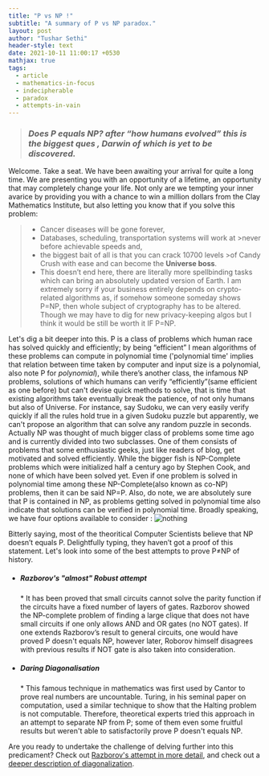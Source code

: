 ```yaml
---
title: "P vs NP !"
subtitle: "A summary of P vs NP paradox."
layout: post
author: "Tushar Sethi"
header-style: text
date: 2021-10-11 11:00:17 +0530
mathjax: true
tags:
  - article
  - mathematics-in-focus
  - indecipherable
  - paradox
  - attempts-in-vain
---
```

>### *Does P equals NP? after “how humans evolved” this is the biggest ques , Darwin of which is yet to be discovered.*

Welcome. Take a seat. We have been awaiting your arrival for quite a long time. We are presenting you with an opportunity of a lifetime, an opportunity that may completely change your life. Not only are we tempting your inner avarice by providing you with a chance to win a million dollars from the Clay Mathematics Institute, but also letting you know that if you solve this problem:

>* Cancer diseases will be gone forever,
>* Databases, scheduling, transportation systems will work at >never before achievable speeds and,
>* the biggest bait of all is that you can crack 10700 levels >of Candy Crush with ease and can become the **Universe boss**.
>* This doesn’t end here, there are literally more spellbinding tasks which can bring an absolutely updated version of Earth. I am extremely sorry if your business entirely depends on crypto-related algorithms as, if somehow someone someday shows P=NP, then whole subject of cryptography has to be altered. Though we may  have to dig for new privacy-keeping algos but I think it would be still be worth it IF P=NP.

 Let's dig a bit deeper into this. P is a class of problems which human race has solved quickly and efficiently; by being “efficient” I mean algorithms of these problems can compute in polynomial time ('polynomial time' implies that relation between time taken by computer and input size is a polynomial, also note P for *polynomial*), while there’s another class, the infamous NP problems, solutions of which humans can verify “efficiently”(same efficient as one before) but can't devise quick methods to solve, that is time that existing algorithms take eventually break the patience, of not only humans but also of Universe. For instance, say Sudoku, we can very easily verify quickly if all the rules hold true in a given Sudoku puzzle but apparently, we can't propose an algorithm that can solve any random puzzle in seconds. Actually NP was thought of much bigger class of problems some time ago and is currently divided into two subclasses. One of them consists of problems that some enthusiastic geeks, just like readers of blog, get motivated and solved efficiently. While the bigger fish is NP-Complete problems which were initialized half a century ago by Stephen Cook, and none of which have been solved yet. Even if one problem is solved in polynomial time among these NP-Complete(also known as co-NP) problems, then it can be said NP=P. Also, do note, we are absolutely sure that P is contained in NP, as problems getting solved in polynomial time also indicate that solutions can be verified in polynomial time. Broadly speaking, we have four options available to consider :
 <img src="/blog/media/post/2021-10-11-pvsnp_img.png" alt="nothing">
  
  Bitterly saying, most of the theoritical Computer Scientists believe that NP doesn’t equals P. Delightfully typing, they haven’t got a proof of this statement.
 Let's look into some of the best attempts to prove P$\ne$NP of history. 
 * <h5>Razborov's "almost" Robust attempt</h5>
    * It has been proved that small circuits cannot solve the parity function if the circuits have a fixed number of layers of gates. Razborov showed the NP-complete problem of finding a large clique that does not have small circuits if one only allows AND and OR gates (no NOT gates). If one extends Razborov’s result to general circuits, one would have proved P doesn't equals NP, however later, Roborov himself disagrees with previous results if NOT gate is also taken into consideration.

* <h5>Daring Diagonalisation</h5>
    * This famous technique in mathematics was first used by Cantor to prove real numbers are uncountable. Turing, in his seminal paper on computation, used a similar technique to show that the Halting problem is not computable. Therefore, theoretical experts tried this approach in an attempt to separate NP from P; some of them even some fruitful results but weren't able to satisfactorily prove P doesn't equals NP.

Are you ready to undertake the challenge of delving further into this predicament? Check out <a href="https://arxiv.org/ftp/arxiv/papers/1911/1911.00722.pdf"> Razborov's attempt in more detail</a>, and check out a <a href="http://courses.csail.mit.edu/6.841/spring09/scribe/lect02.pdf"> deeper description of diagonalization</a>.
